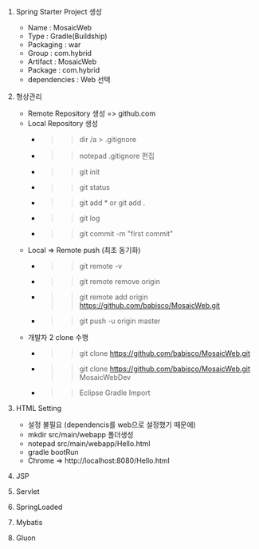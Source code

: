 1. Spring Starter Project 생성
	
	- Name : MosaicWeb
	- Type : Gradle(Buildship)
	- Packaging : war
	- Group : com.hybrid
	- Artifact : MosaicWeb
	- Package : com.hybrid
	- dependencies : Web 선택

2. 형상관리 

	- Remote Repository 생성 => github.com
	- Local Repository 생성
		- >> dir /a > .gitignore
		- >> notepad .gitignore 편집
		- >> git init
		- >> git status
		- >> git add * or git add .
		- >> git log
		- >> git commit -m "first commit"
	- Local => Remote push (최초 동기화)
		- >> git remote -v
		- >> git remote remove origin
		- >> git remote add origin https://github.com/babisco/MosaicWeb.git
		- >> git push -u origin master 
	- 개발자 2 clone 수행
		- >> git clone https://github.com/babisco/MosaicWeb.git
		- >> git clone https://github.com/babisco/MosaicWeb.git MosaicWebDev
		- >> Eclipse Gradle Import

3. HTML Setting
	
	- 설정 불필요 (dependencis를 web으로 설정했기 때문에)
	- mkdir src/main/webapp 폴더생성
	- notepad src/main/webapp/Hello.html
	- gradle bootRun
	- Chrome => http://localhost:8080/Hello.html

4. JSP

5.  Servlet

5. SpringLoaded

6. Mybatis

7. Gluon